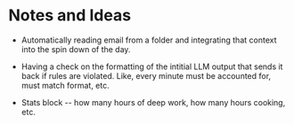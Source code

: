 #  Notes and Ideas

- Automatically reading email from a folder and integrating that context into the spin down of the day. 

- Having a check on the formatting of the intitial LLM output that sends it back if rules are violated. Like, every minute must be accounted for, must match format, etc.

- Stats block -- how many hours of deep work, how many hours cooking, etc. 

